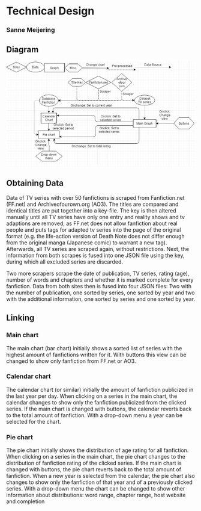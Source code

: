 # Technical Design
### Sanne Meijering

## Diagram
![](doc/TechDesign.JPG)

## Obtaining Data
Data of TV series with over 50 fanfictions is scraped from Fanfiction.net (FF.net) and Archiveofourown.org (AO3). 
The titles are compared and identical titles are put together into a key-file. The key is then altered manually 
until all TV series have only one entry and reality shows and tv adaptions are removed, as FF.net does not allow 
fanfiction about real people and puts tags for adapted tv series into the page of the original format (e.g. the 
life-action version of Death Note does not differ enough from the original manga (Japanese comic) to warrant a 
new tag). Afterwards, all TV series are scraped again, without restrictions. Next, the information from both 
scrapes is fused into one JSON file using the key, during which all excluded series are discarded.

Two more scrapers scrape the date of publication, TV series, rating (age), number of words and
chapters and whether it is marked complete for every fanfiction. Data from both sites then is fused into four JSON files:
Two with the number of publication, one sorted by series, one sorted by year and two with the additional information, one
sorted by series and one sorted by year.

## Linking
### Main chart
The main chart (bar chart) initially shows a sorted list of series with the highest amount of fanfictions written 
for it. With buttons this view can be changed to show only fanfiction from FF.net or AO3.

### Calendar chart
The calendar chart (or similar) initially the amount of fanfiction publicized in the last year per day. When clicking on 
a series in the main chart, the calendar changes to show only the fanfiction publicized from the clicked series. If the 
main chart is changed with buttons, the calendar reverts back to the total amount of fanfiction. With a drop-down menu a 
year can be selected for the chart.

### Pie chart
The pie chart initially shows the distribution of age rating for all fanfiction. When clicking on a series in the main 
chart, the pie chart changes to the distribution of fanfiction rating of the clicked series. If the main chart is 
changed with buttons, the pie chart reverts back to the total amount of fanfiction. When a new year is selected from
the calendar, the pie chart also changes to show only the fanfiction of that year and of a previously clicked series. With
a drop-down menu the chart can be changed to show other information about distributions: word range, chapter range, host 
website and completion
